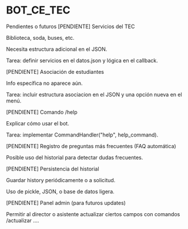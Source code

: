 # BOT_CE_TEC




Pendientes o futuros
[PENDIENTE] Servicios del TEC

Biblioteca, soda, buses, etc.

Necesita estructura adicional en el JSON.

Tarea: definir servicios en el datos.json y lógica en el callback.

[PENDIENTE] Asociación de estudiantes

Info específica no aparece aún.

Tarea: incluir estructura asociacion en el JSON y una opción nueva en el menú.

[PENDIENTE] Comando /help

Explicar cómo usar el bot.

Tarea: implementar CommandHandler("help", help_command).

[PENDIENTE] Registro de preguntas más frecuentes (FAQ automática)

Posible uso del historial para detectar dudas frecuentes.

[PENDIENTE] Persistencia del historial

Guardar history periódicamente o a solicitud.

Uso de pickle, JSON, o base de datos ligera.

[PENDIENTE] Panel admin (para futuros updates)

Permitir al director o asistente actualizar ciertos campos con comandos /actualizar ....

